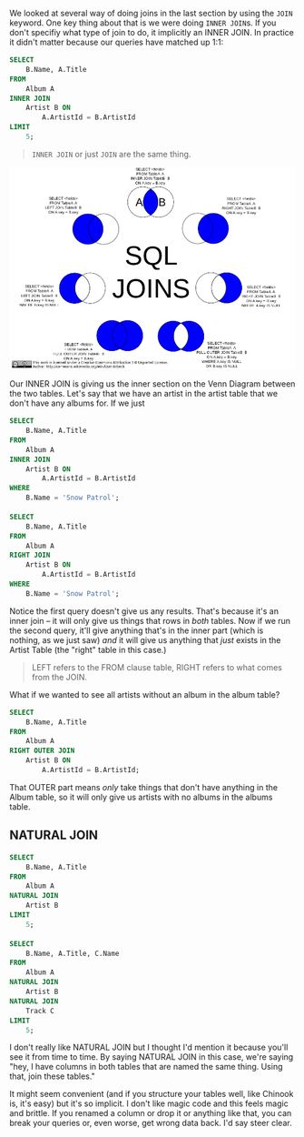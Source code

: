 We looked at several way of doing joins in the last section by using the `JOIN` keyword. One key thing about that is we were doing `INNER JOIN`s. If you don't specifiy what type of join to do, it implicitly an INNER JOIN. In practice it didn't matter because our queries have matched up 1:1:

```sql
SELECT
    B.Name, A.Title
FROM
    Album A
INNER JOIN
    Artist B ON
        A.ArtistId = B.ArtistId
LIMIT
    5;
```

> `INNER JOIN` or just `JOIN` are the same thing.

[![diagram of SQL joins](/images/SQL_Joins.png)](https://commons.wikimedia.org/wiki/File:SQL_Joins.svg)

Our INNER JOIN is giving us the inner section on the Venn Diagram between the two tables. Let's say that we have an artist in the artist table that we don't have any albums for. If we just

```sql
SELECT
    B.Name, A.Title
FROM
    Album A
INNER JOIN
    Artist B ON
        A.ArtistId = B.ArtistId
WHERE
    B.Name = 'Snow Patrol';

SELECT
    B.Name, A.Title
FROM
    Album A
RIGHT JOIN
    Artist B ON
        A.ArtistId = B.ArtistId
WHERE
    B.Name = 'Snow Patrol';
```

Notice the first query doesn't give us any results. That's because it's an inner join – it will only give us things that rows in _both_ tables. Now if we run the second query, it'll give anything that's in the inner part (which is nothing, as we just saw) _and_ it will give us anything that _just_ exists in the Artist Table (the "right" table in this case.)

> LEFT refers to the FROM clause table, RIGHT refers to what comes from the JOIN.

What if we wanted to see all artists without an album in the album table?

```sql
SELECT
    B.Name, A.Title
FROM
    Album A
RIGHT OUTER JOIN
    Artist B ON
        A.ArtistId = B.ArtistId;
```

That OUTER part means _only_ take things that don't have anything in the Album table, so it will only give us artists with no albums in the albums table.

## NATURAL JOIN

```sql
SELECT
    B.Name, A.Title
FROM
    Album A
NATURAL JOIN
    Artist B
LIMIT
    5;

SELECT
    B.Name, A.Title, C.Name
FROM
    Album A
NATURAL JOIN
    Artist B
NATURAL JOIN
    Track C
LIMIT
    5;
```

I don't really like NATURAL JOIN but I thought I'd mention it because you'll see it from time to time. By saying NATURAL JOIN in this case, we're saying "hey, I have columns in both tables that are named the same thing. Using that, join these tables."

It might seem convenient (and if you structure your tables well, like Chinook is, it's easy) but it's so implicit. I don't like magic code and this feels magic and brittle. If you renamed a column or drop it or anything like that, you can break your queries or, even worse, get wrong data back. I'd say steer clear.
